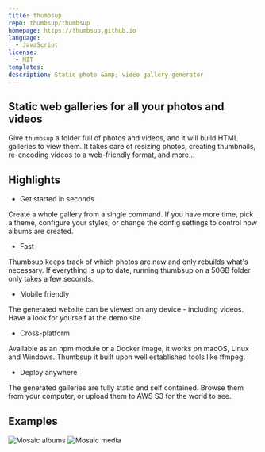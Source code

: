 ```yaml
---
title: thumbsup
repo: thumbsup/thumbsup
homepage: https://thumbsup.github.io
language:
  - JavaScript
license:
  - MIT
templates:
description: Static photo &amp; video gallery generator
---
```


## Static web galleries for all your photos and videos

Give `thumbsup` a folder full of photos and videos, and it will build HTML galleries to view them.
It takes care of resizing photos, creating thumbnails, re-encoding videos to a web-friendly format, and more...

## Highlights

- Get started in seconds

Create a whole gallery from a single command.
If you have more time, pick a theme, configure your styles, or change the config settings to control how albums are created.

- Fast

Thumbsup keeps track of which photos are new and only rebuilds what's necessary.
If everything is up to date, running thumbsup on a 50GB folder only takes a few seconds.

- Mobile friendly

The generated website can be viewed on any device - including videos.
Have a look for yourself at the demo site.

- Cross-platform

Available as an npm module or a Docker image, it works on macOS, Linux and Windows.
Thumbsup it built upon well established tools like ffmpeg.

- Deploy anywhere

The generated galleries are fully static and self contained.
Browse them from your computer, or upload them to AWS S3 for the world to see.

## Examples

![Mosaic albums](https://thumbsup.github.io/public/images/theme-mosaic-albums.png)
![Mosaic media](https://thumbsup.github.io/public/images/theme-mosaic-media.png)
